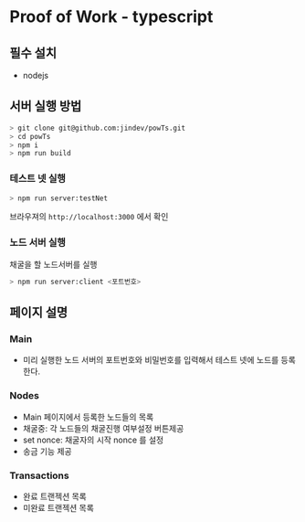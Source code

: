 # Proof of Work - typescript

## 필수 설치
- nodejs

## 서버 실행 방법

```bash 
> git clone git@github.com:jindev/powTs.git
> cd powTs
> npm i 
> npm run build
```

### 테스트 넷 실행
```bash
> npm run server:testNet
```

브라우져의 `http://localhost:3000` 에서 확인

### 노드 서버 실행
채굴을 할 노드서버를 실행
```bash
> npm run server:client <포트번호>
```

## 페이지 설명

### Main
- 미리 실행한 노드 서버의 포트번호와 비밀번호를 입력해서 테스트 넷에 노드를 등록한다.

### Nodes 
- Main 페이지에서 등록한 노드들의 목록
- 채굴중: 각 노드들의 채굴진행 여부설정 버튼제공 
- set nonce: 채굴자의 시작 nonce 를 설정 
- 송금 기능 제공

### Transactions
- 완료 트랜젝션 목록
- 미완료 트랜젝션 목록
